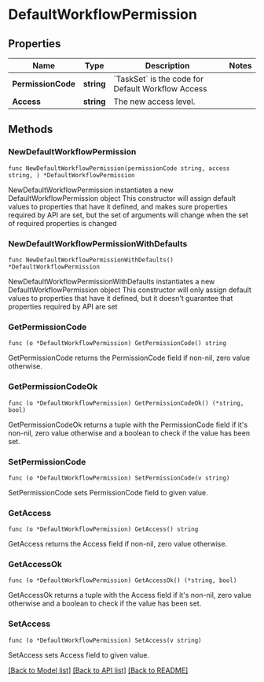 # DefaultWorkflowPermission

## Properties

Name | Type | Description | Notes
------------ | ------------- | ------------- | -------------
**PermissionCode** | **string** | &#x60;TaskSet&#x60; is the code for Default Workflow Access | 
**Access** | **string** | The new access level. | 

## Methods

### NewDefaultWorkflowPermission

`func NewDefaultWorkflowPermission(permissionCode string, access string, ) *DefaultWorkflowPermission`

NewDefaultWorkflowPermission instantiates a new DefaultWorkflowPermission object
This constructor will assign default values to properties that have it defined,
and makes sure properties required by API are set, but the set of arguments
will change when the set of required properties is changed

### NewDefaultWorkflowPermissionWithDefaults

`func NewDefaultWorkflowPermissionWithDefaults() *DefaultWorkflowPermission`

NewDefaultWorkflowPermissionWithDefaults instantiates a new DefaultWorkflowPermission object
This constructor will only assign default values to properties that have it defined,
but it doesn't guarantee that properties required by API are set

### GetPermissionCode

`func (o *DefaultWorkflowPermission) GetPermissionCode() string`

GetPermissionCode returns the PermissionCode field if non-nil, zero value otherwise.

### GetPermissionCodeOk

`func (o *DefaultWorkflowPermission) GetPermissionCodeOk() (*string, bool)`

GetPermissionCodeOk returns a tuple with the PermissionCode field if it's non-nil, zero value otherwise
and a boolean to check if the value has been set.

### SetPermissionCode

`func (o *DefaultWorkflowPermission) SetPermissionCode(v string)`

SetPermissionCode sets PermissionCode field to given value.


### GetAccess

`func (o *DefaultWorkflowPermission) GetAccess() string`

GetAccess returns the Access field if non-nil, zero value otherwise.

### GetAccessOk

`func (o *DefaultWorkflowPermission) GetAccessOk() (*string, bool)`

GetAccessOk returns a tuple with the Access field if it's non-nil, zero value otherwise
and a boolean to check if the value has been set.

### SetAccess

`func (o *DefaultWorkflowPermission) SetAccess(v string)`

SetAccess sets Access field to given value.



[[Back to Model list]](../README.md#documentation-for-models) [[Back to API list]](../README.md#documentation-for-api-endpoints) [[Back to README]](../README.md)


